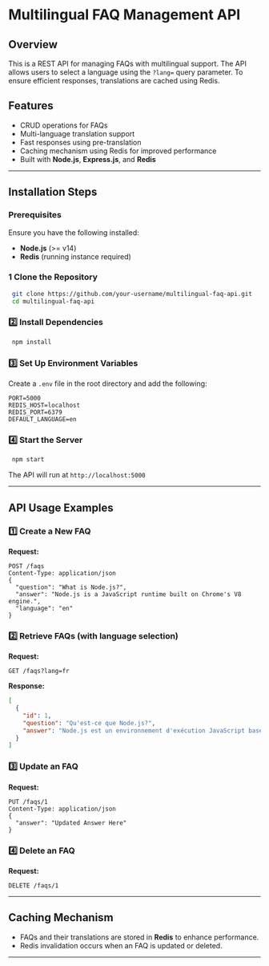 # Multilingual FAQ Management API

##  Overview
This is a REST API for managing FAQs with multilingual support. The API allows users to select a language using the `?lang=` query parameter. To ensure efficient responses, translations are cached using Redis.

##  Features
- CRUD operations for FAQs
- Multi-language translation support
- Fast responses using pre-translation
- Caching mechanism using Redis for improved performance
- Built with **Node.js**, **Express.js**, and **Redis**

---

##  Installation Steps
### Prerequisites
Ensure you have the following installed:
- **Node.js** (>= v14)
- **Redis** (running instance required)

### 1️ Clone the Repository
```sh
 git clone https://github.com/your-username/multilingual-faq-api.git
 cd multilingual-faq-api
```

### 2️⃣ Install Dependencies
```sh
 npm install
```

### 3️⃣ Set Up Environment Variables
Create a `.env` file in the root directory and add the following:
```env
PORT=5000
REDIS_HOST=localhost
REDIS_PORT=6379
DEFAULT_LANGUAGE=en
```

### 4️⃣ Start the Server
```sh
 npm start
```
The API will run at `http://localhost:5000`

---

##  API Usage Examples

### 1️⃣ Create a New FAQ
**Request:**
```http
POST /faqs
Content-Type: application/json
{
  "question": "What is Node.js?",
  "answer": "Node.js is a JavaScript runtime built on Chrome's V8 engine.",
  "language": "en"
}
```

### 2️⃣ Retrieve FAQs (with language selection)
**Request:**
```http
GET /faqs?lang=fr
```

**Response:**
```json
[
  {
    "id": 1,
    "question": "Qu'est-ce que Node.js?",
    "answer": "Node.js est un environnement d'exécution JavaScript basé sur le moteur V8 de Chrome."
  }
]
```

### 3️⃣ Update an FAQ
**Request:**
```http
PUT /faqs/1
Content-Type: application/json
{
  "answer": "Updated Answer Here"
}
```

### 4️⃣ Delete an FAQ
**Request:**
```http
DELETE /faqs/1
```

---

##  Caching Mechanism
- FAQs and their translations are stored in **Redis** to enhance performance.
- Redis invalidation occurs when an FAQ is updated or deleted.

---



